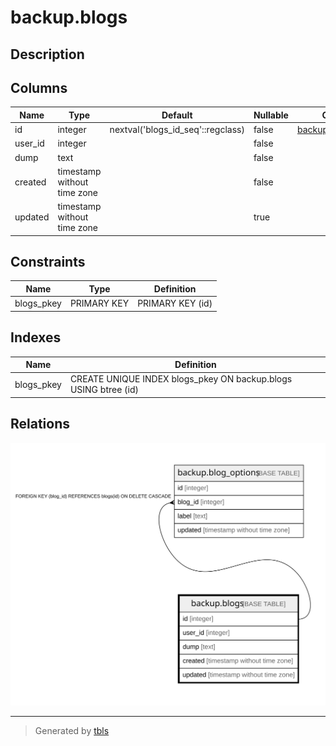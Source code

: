 # backup.blogs

## Description

## Columns

| Name | Type | Default | Nullable | Children |
| ---- | ---- | ------- | -------- | -------- |
| id | integer | nextval('blogs_id_seq'::regclass) | false | [backup.blog_options](backup.blog_options.md) |
| user_id | integer |  | false |  |
| dump | text |  | false |  |
| created | timestamp without time zone |  | false |  |
| updated | timestamp without time zone |  | true |  |

## Constraints

| Name | Type | Definition |
| ---- | ---- | ---------- |
| blogs_pkey | PRIMARY KEY | PRIMARY KEY (id) |

## Indexes

| Name | Definition |
| ---- | ---------- |
| blogs_pkey | CREATE UNIQUE INDEX blogs_pkey ON backup.blogs USING btree (id) |

## Relations

![er](backup.blogs.svg)

---

> Generated by [tbls](https://github.com/k1LoW/tbls)
